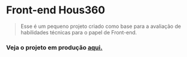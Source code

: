 # Front-end Hous360
> Esse é um pequeno projeto criado como base para a avaliação de habilidades técnicas para o papel de Front-end.

### Veja o projeto em produção <a href="https://teste-hous-midia.vercel.app/">aqui.</a>
